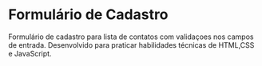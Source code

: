 # Formulário de Cadastro

  Formulário de cadastro para lista de contatos com validaçoes nos campos de entrada.
  Desenvolvido para praticar habilidades técnicas de HTML,CSS e JavaScript.
